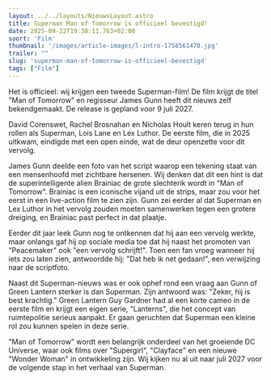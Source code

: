 ```yaml
---
layout: ../../layouts/NieuwsLayout.astro
title: Superman Man of Tomorrow is officieel bevestigd!
date: 2025-09-22T19:38:11.763+02:00
soort: 'Film'
thumbnail: '/images/article-images/l-intro-1758561470.jpg'
trailer: ""
slug: 'superman-man-of-tomorrow-is-officieel-bevestigd'
tags: ["Film"]
---
```


Het is officieel: wij krijgen een tweede Superman-film! De film krijgt de titel
"Man of Tomorrow" en regisseur James Gunn heeft dit nieuws zelf bekendgemaakt.
De release is gepland voor 9 juli 2027.

David Corenswet, Rachel Brosnahan en Nicholas Hoult keren terug in hun rollen
als Superman, Lois Lane en Lex Luthor. De eerste film, die in 2025 uitkwam,
eindigde met een open einde, wat de deur openzette voor dit vervolg.

James Gunn deelde een foto van het script waarop een tekening staat van een
mensenhoofd met zichtbare hersenen. Wij denken dat dit een hint is dat de
superintelligente alien Brainiac de grote slechterik wordt in "Man of Tomorrow".
Brainiac is een iconische vijand uit de strips, maar zou voor het eerst in een
live-action film te zien zijn. Gunn zei eerder al dat Superman en Lex Luthor in
het vervolg zouden moeten samenwerken tegen een grotere dreiging, en Brainiac
past perfect in dat plaatje.

Eerder dit jaar leek Gunn nog te ontkennen dat hij aan een vervolg werkte, maar
onlangs gaf hij op sociale media toe dat hij naast het promoten van "Peacemaker"
ook "een vervolg schrijft!". Toen een fan vroeg wanneer hij iets zou laten zien,
antwoordde hij: "Dat heb ik net gedaan!", een verwijzing naar de scriptfoto.

Naast dit Superman-nieuws was er ook ophef rond een vraag aan Gunn of Green
Lantern sterker is dan Superman. Zijn antwoord was: "Zeker, hij is best
krachtig." Green Lantern Guy Gardner had al een korte cameo in de eerste film en
krijgt een eigen serie, "Lanterns", die het concept van ruimtepolitie serieus
aanpakt. Er gaan geruchten dat Superman een kleine rol zou kunnen spelen in deze
serie.

"Man of Tomorrow" wordt een belangrijk onderdeel van het groeiende DC Universe,
waar ook films over "Supergirl", "Clayface" en een nieuwe "Wonder Woman" in
ontwikkeling zijn. Wij kijken nu al uit naar juli 2027 voor de volgende stap in
het verhaal van Superman.